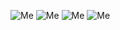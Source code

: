 ![Me](https://i.imgur.com/nPwevC4.png 'Me')
![Me](https://i.imgur.com/kGV4yHV.png 'Me')
![Me](https://i.imgur.com/XH8ejHO.png 'Me')
![Me](https://i.imgur.com/twlGWvg.png 'Me')
